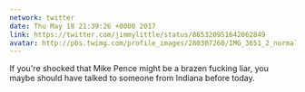 ```yaml
---
network: twitter
date: Thu May 18 21:39:26 +0000 2017
link: https://twitter.com/jimmylittle/status/865320951642062849
avatar: http://pbs.twimg.com/profile_images/280307260/IMG_3651_2_normal.jpg
---
```


If you're shocked that Mike Pence might be a brazen fucking liar, you maybe should have talked to someone from Indiana before today.
